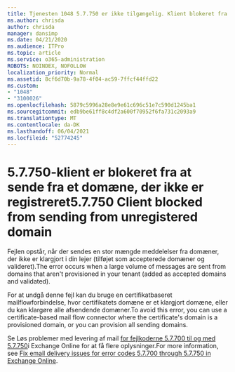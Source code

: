 ```yaml
---
title: Tjenesten 1048 5.7.750 er ikke tilgængelig. Klient blokeret fra at sende fra domæner, der ikke er registrerede
ms.author: chrisda
author: chrisda
manager: dansimp
ms.date: 04/21/2020
ms.audience: ITPro
ms.topic: article
ms.service: o365-administration
ROBOTS: NOINDEX, NOFOLLOW
localization_priority: Normal
ms.assetid: 8cf6d70b-9a78-4f04-ac59-7ffcf44ffd22
ms.custom:
- "1048"
- "3100026"
ms.openlocfilehash: 5879c5996a28e8e9e61c696c51e7c590d1245ba1
ms.sourcegitcommit: edb9be61ff8c4df2a600f70952f6fa731c2093a9
ms.translationtype: MT
ms.contentlocale: da-DK
ms.lasthandoff: 06/04/2021
ms.locfileid: "52774245"
---
```

# <a name="57750-client-blocked-from-sending-from-unregistered-domain"></a><span data-ttu-id="d4ac6-103">5.7.750-klient er blokeret fra at sende fra et domæne, der ikke er registreret</span><span class="sxs-lookup"><span data-stu-id="d4ac6-103">5.7.750 Client blocked from sending from unregistered domain</span></span>

<span data-ttu-id="d4ac6-104">Fejlen opstår, når der sendes en stor mængde meddelelser fra domæner, der ikke er klargjort i din lejer (tilføjet som accepterede domæner og valideret).</span><span class="sxs-lookup"><span data-stu-id="d4ac6-104">The error occurs when a large volume of messages are sent from domains that aren't provisioned in your tenant (added as accepted domains and validated).</span></span>

<span data-ttu-id="d4ac6-105">For at undgå denne fejl kan du bruge en certifikatbaseret mailflowforbindelse, hvor certifikatets domæne er et klargjort domæne, eller du kan klargøre alle afsendende domæner.</span><span class="sxs-lookup"><span data-stu-id="d4ac6-105">To avoid this error, you can use a certificate-based mail flow connector where the certificate's domain is a provisioned domain, or you can provision all sending domains.</span></span>

<span data-ttu-id="d4ac6-106">Se Løs problemer med levering af mail [for fejlkoderne 5.7.700 til og med 5.7.750](https://go.microsoft.com/fwlink/?linkid=2164955)i Exchange Online for at få flere oplysninger.</span><span class="sxs-lookup"><span data-stu-id="d4ac6-106">For more information, see [Fix email delivery issues for error codes 5.7.700 through 5.7.750 in Exchange Online](https://go.microsoft.com/fwlink/?linkid=2164955).</span></span>